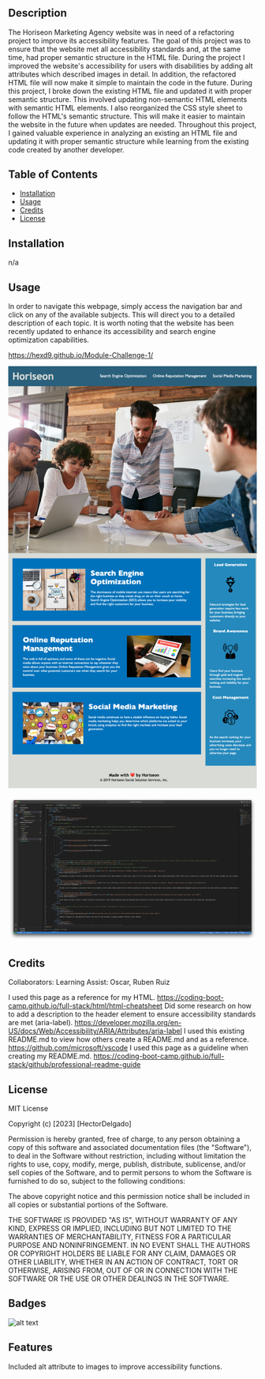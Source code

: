 # <Horiseon Marketing Agency>

## Description

The Horiseon Marketing Agency website was in need of a refactoring project to improve its accessibility features. The goal of this project was to ensure that the website met all accessibility standards and, at the same time, had proper semantic structure in the HTML file. During the project I improved the website's accessibility for users with disabilities by adding alt attributes which described images in detail. In addition, the refactored HTML file will now make it simple to maintain the code in the future. During this project, I broke down the existing HTML file and updated it with proper semantic structure. This involved updating non-semantic HTML elements with semantic HTML elements. I also reorganized the CSS style sheet to follow the HTML's semantic structure. This will make it easier to maintain the website in the future when updates are needed. Throughout this project, I gained valuable experience in analyzing an existing an HTML file and updating it with proper semantic structure while learning from the existing code created by another developer.

## Table of Contents

- [Installation](#installation)
- [Usage](#usage)
- [Credits](#credits)
- [License](#license)

## Installation

n/a

## Usage

In order to navigate this webpage, simply access the navigation bar and click on any of the available subjects. This will direct you to a detailed description of each topic. It is worth noting that the website has been recently updated to enhance its accessibility and search engine optimization capabilities.

https://hexd9.github.io/Module-Challenge-1/

![alt text](assets/images/_index.html.png)

![alt text](assets/images/Project_Image.png)

## Credits

Collaborators:
Learning Assist: Oscar, Ruben Ruiz

I used this page as a reference for my HTML.
https://coding-boot-camp.github.io/full-stack/html/html-cheatsheet
Did some research on how to add a description to the header element to ensure accessibility standards are met (aria-label).
https://developer.mozilla.org/en-US/docs/Web/Accessibility/ARIA/Attributes/aria-label
I used this existing README.md to view how others create a README.md and as a reference.
https://github.com/microsoft/vscode
I used this page as a guideline when creating my README.md.
https://coding-boot-camp.github.io/full-stack/github/professional-readme-guide

## License

MIT License

Copyright (c) [2023] [HectorDelgado]

Permission is hereby granted, free of charge, to any person obtaining a copy
of this software and associated documentation files (the "Software"), to deal
in the Software without restriction, including without limitation the rights
to use, copy, modify, merge, publish, distribute, sublicense, and/or sell
copies of the Software, and to permit persons to whom the Software is
furnished to do so, subject to the following conditions:

The above copyright notice and this permission notice shall be included in all
copies or substantial portions of the Software.

THE SOFTWARE IS PROVIDED "AS IS", WITHOUT WARRANTY OF ANY KIND, EXPRESS OR
IMPLIED, INCLUDING BUT NOT LIMITED TO THE WARRANTIES OF MERCHANTABILITY,
FITNESS FOR A PARTICULAR PURPOSE AND NONINFRINGEMENT. IN NO EVENT SHALL THE
AUTHORS OR COPYRIGHT HOLDERS BE LIABLE FOR ANY CLAIM, DAMAGES OR OTHER
LIABILITY, WHETHER IN AN ACTION OF CONTRACT, TORT OR OTHERWISE, ARISING FROM,
OUT OF OR IN CONNECTION WITH THE SOFTWARE OR THE USE OR OTHER DEALINGS IN THE
SOFTWARE.

## Badges

![alt text](https://img.shields.io/badge/module1version-hexd9version-green)

## Features

Included alt attribute to images to improve accessibility functions. 
